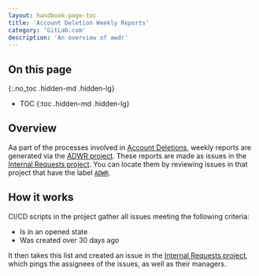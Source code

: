 ```yaml
---
layout: handbook-page-toc
title: 'Account Deletion Weekly Reports'
category: 'GitLab.com'
description: 'An overview of awdr'
---
```


## On this page
{:.no_toc .hidden-md .hidden-lg}

- TOC
{:toc .hidden-md .hidden-lg}

## Overview

Aa part of the processes involved in
[Account Deletions](/handbook/support/workflows/personal_data_access_account_deletion.html), weekly reports are
generated via the
[ADWR project](https://gitlab.com/gitlab-com/support/toolbox/adwr/). These
reports are made as issues in the
[Internal Requests project](https://gitlab.com/gitlab-com/support/internal-requests).
You can locate them by reviewing issues in that project that have the label
[`ADWR`](https://gitlab.com/gitlab-com/support/internal-requests/-/issues?scope=all&utf8=%E2%9C%93&state=opened&label_name[]=ADWR).

## How it works

CI/CD scripts in the project gather all issues meeting the following criteria:

* Is in an opened state
* Was created over 30 days ago

It then takes this list and created an issue in the
[Internal Requests project](https://gitlab.com/gitlab-com/support/internal-requests),
which pings the assignees of the issues, as well as their managers.
